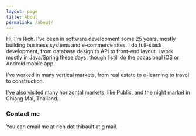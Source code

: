 ```yaml
---
layout: page
title: About
permalink: /about/
---
```


Hi, I'm Rich.  I've been in software development some 25 years, mostly building business
systems and e-commerce sites.  I do full-stack development, from database design to API
to front-end layout.  I work mostly in Java/Spring these days, though I still
do the occasional iOS or Android mobile app.

I've worked in many vertical markets, from real estate to e-learning to travel to construction.

I've also visited many horizontal markets, like Publix, and the night market in Chiang Mai, Thailand.

### Contact me

You can email me at rich dot thibault at g mail.